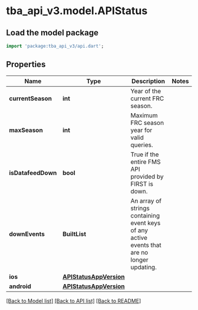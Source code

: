 # tba_api_v3.model.APIStatus

## Load the model package
```dart
import 'package:tba_api_v3/api.dart';
```

## Properties
Name | Type | Description | Notes
------------ | ------------- | ------------- | -------------
**currentSeason** | **int** | Year of the current FRC season. | 
**maxSeason** | **int** | Maximum FRC season year for valid queries. | 
**isDatafeedDown** | **bool** | True if the entire FMS API provided by FIRST is down. | 
**downEvents** | **BuiltList<String>** | An array of strings containing event keys of any active events that are no longer updating. | 
**ios** | [**APIStatusAppVersion**](APIStatusAppVersion.md) |  | 
**android** | [**APIStatusAppVersion**](APIStatusAppVersion.md) |  | 

[[Back to Model list]](../README.md#documentation-for-models) [[Back to API list]](../README.md#documentation-for-api-endpoints) [[Back to README]](../README.md)


